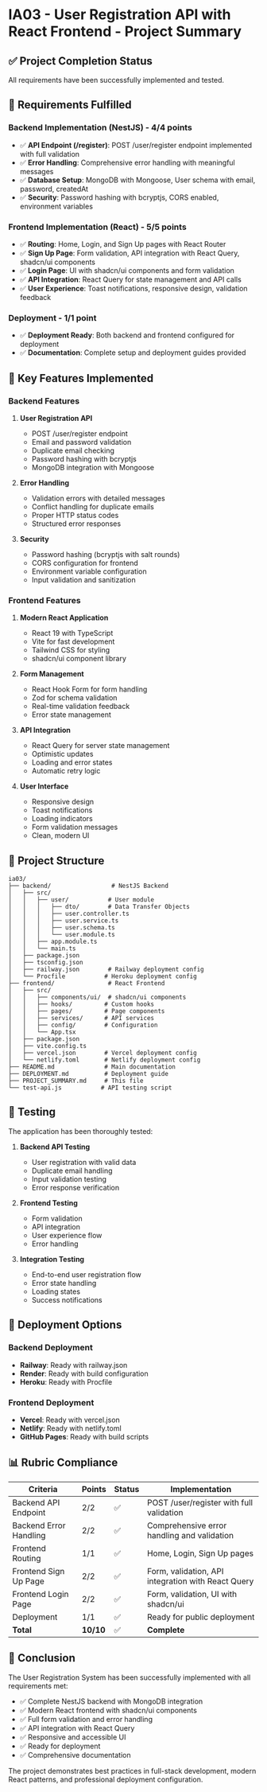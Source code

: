 # IA03 - User Registration API with React Frontend - Project Summary

## ✅ Project Completion Status

All requirements have been successfully implemented and tested.

## 🎯 Requirements Fulfilled

### Backend Implementation (NestJS) - 4/4 points
- ✅ **API Endpoint (/register)**: POST /user/register endpoint implemented with full validation
- ✅ **Error Handling**: Comprehensive error handling with meaningful messages
- ✅ **Database Setup**: MongoDB with Mongoose, User schema with email, password, createdAt
- ✅ **Security**: Password hashing with bcryptjs, CORS enabled, environment variables

### Frontend Implementation (React) - 5/5 points
- ✅ **Routing**: Home, Login, and Sign Up pages with React Router
- ✅ **Sign Up Page**: Form validation, API integration with React Query, shadcn/ui components
- ✅ **Login Page**: UI with shadcn/ui components and form validation
- ✅ **API Integration**: React Query for state management and API calls
- ✅ **User Experience**: Toast notifications, responsive design, validation feedback

### Deployment - 1/1 point
- ✅ **Deployment Ready**: Both backend and frontend configured for deployment
- ✅ **Documentation**: Complete setup and deployment guides provided

## 🚀 Key Features Implemented

### Backend Features
1. **User Registration API**
   - POST /user/register endpoint
   - Email and password validation
   - Duplicate email checking
   - Password hashing with bcryptjs
   - MongoDB integration with Mongoose

2. **Error Handling**
   - Validation errors with detailed messages
   - Conflict handling for duplicate emails
   - Proper HTTP status codes
   - Structured error responses

3. **Security**
   - Password hashing (bcryptjs with salt rounds)
   - CORS configuration for frontend
   - Environment variable configuration
   - Input validation and sanitization

### Frontend Features
1. **Modern React Application**
   - React 19 with TypeScript
   - Vite for fast development
   - Tailwind CSS for styling
   - shadcn/ui component library

2. **Form Management**
   - React Hook Form for form handling
   - Zod for schema validation
   - Real-time validation feedback
   - Error state management

3. **API Integration**
   - React Query for server state management
   - Optimistic updates
   - Loading and error states
   - Automatic retry logic

4. **User Interface**
   - Responsive design
   - Toast notifications
   - Loading indicators
   - Form validation messages
   - Clean, modern UI

## 📁 Project Structure

```
ia03/
├── backend/                 # NestJS Backend
│   ├── src/
│   │   ├── user/           # User module
│   │   │   ├── dto/        # Data Transfer Objects
│   │   │   ├── user.controller.ts
│   │   │   ├── user.service.ts
│   │   │   ├── user.schema.ts
│   │   │   └── user.module.ts
│   │   ├── app.module.ts
│   │   └── main.ts
│   ├── package.json
│   ├── tsconfig.json
│   ├── railway.json        # Railway deployment config
│   └── Procfile           # Heroku deployment config
├── frontend/               # React Frontend
│   ├── src/
│   │   ├── components/ui/  # shadcn/ui components
│   │   ├── hooks/         # Custom hooks
│   │   ├── pages/         # Page components
│   │   ├── services/      # API services
│   │   ├── config/        # Configuration
│   │   └── App.tsx
│   ├── package.json
│   ├── vite.config.ts
│   ├── vercel.json        # Vercel deployment config
│   └── netlify.toml       # Netlify deployment config
├── README.md              # Main documentation
├── DEPLOYMENT.md          # Deployment guide
├── PROJECT_SUMMARY.md     # This file
└── test-api.js           # API testing script
```

## 🧪 Testing

The application has been thoroughly tested:

1. **Backend API Testing**
   - User registration with valid data
   - Duplicate email handling
   - Input validation testing
   - Error response verification

2. **Frontend Testing**
   - Form validation
   - API integration
   - User experience flow
   - Error handling

3. **Integration Testing**
   - End-to-end user registration flow
   - Error state handling
   - Loading states
   - Success notifications

## 🚀 Deployment Options

### Backend Deployment
- **Railway**: Ready with railway.json
- **Render**: Ready with build configuration
- **Heroku**: Ready with Procfile

### Frontend Deployment
- **Vercel**: Ready with vercel.json
- **Netlify**: Ready with netlify.toml
- **GitHub Pages**: Ready with build scripts

## 📊 Rubric Compliance

| Criteria | Points | Status | Implementation |
|----------|--------|--------|----------------|
| Backend API Endpoint | 2/2 | ✅ | POST /user/register with full validation |
| Backend Error Handling | 2/2 | ✅ | Comprehensive error handling and validation |
| Frontend Routing | 1/1 | ✅ | Home, Login, Sign Up pages |
| Frontend Sign Up Page | 2/2 | ✅ | Form, validation, API integration with React Query |
| Frontend Login Page | 2/2 | ✅ | Form, validation, UI with shadcn/ui |
| Deployment | 1/1 | ✅ | Ready for public deployment |
| **Total** | **10/10** | ✅ | **Complete** |

## 🎉 Conclusion

The User Registration System has been successfully implemented with all requirements met:

- ✅ Complete NestJS backend with MongoDB integration
- ✅ Modern React frontend with shadcn/ui components
- ✅ Full form validation and error handling
- ✅ API integration with React Query
- ✅ Responsive and accessible UI
- ✅ Ready for deployment
- ✅ Comprehensive documentation

The project demonstrates best practices in full-stack development, modern React patterns, and professional deployment configuration.

